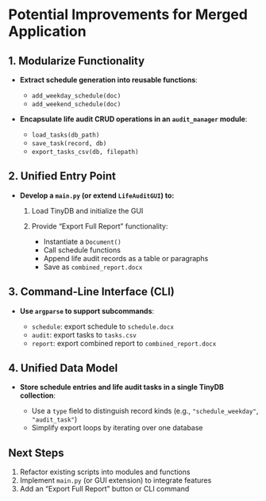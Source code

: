 # Potential Improvements for Merged Application

## 1. Modularize Functionality

* **Extract schedule generation into reusable functions**:

  * `add_weekday_schedule(doc)`
  * `add_weekend_schedule(doc)`
* **Encapsulate life audit CRUD operations in an `audit_manager` module**:

  * `load_tasks(db_path)`
  * `save_task(record, db)`
  * `export_tasks_csv(db, filepath)`

## 2. Unified Entry Point

* **Develop a `main.py` (or extend `LifeAuditGUI`) to:**

  1. Load TinyDB and initialize the GUI
  2. Provide “Export Full Report” functionality:

     * Instantiate a `Document()`
     * Call schedule functions
     * Append life audit records as a table or paragraphs
     * Save as `combined_report.docx`

## 3. Command-Line Interface (CLI)

* **Use `argparse` to support subcommands**:

  * `schedule`: export schedule to `schedule.docx`
  * `audit`: export tasks to `tasks.csv`
  * `report`: export combined report to `combined_report.docx`

## 4. Unified Data Model

* **Store schedule entries and life audit tasks in a single TinyDB collection**:

  * Use a `type` field to distinguish record kinds (e.g., `"schedule_weekday"`, `"audit_task"`)
  * Simplify export loops by iterating over one database

## Next Steps

1. Refactor existing scripts into modules and functions
2. Implement `main.py` (or GUI extension) to integrate features
3. Add an “Export Full Report” button or CLI command

